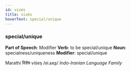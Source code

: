 ```yaml
---
id: vixës
title: vixës
hoverText: special/unique
---
```


### special/unique

**Part of Speech**: Modifier
**Verb**: to be special/unique
**Noun**: specialness/uniqueness
**Modifier**: special/unique

Marathi विशेष viśeṣ /ʋi.ɕeʂ/
*Indo-Iranian Language Family*